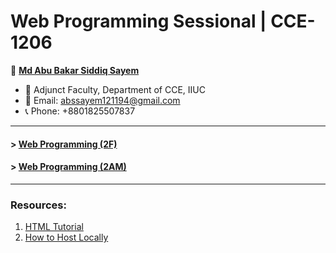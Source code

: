 # Web Programming Sessional | CCE-1206

👤 **[Md Abu Bakar Siddiq Sayem]()**
- 💼 Adjunct Faculty, Department of CCE, IIUC
- 📧 Email: abssayem121194@gmail.com  
- 📞 Phone: +8801825507837
---

#### > [Web Programming (2F)](ICCE_2F/readme.md)
#### > [Web Programming (2AM)](ICCE_2AM/readme.md)

---

### Resources:
1. [HTML Tutorial](html_tutorial.md)
2. [How to Host Locally](local_hosting.md)